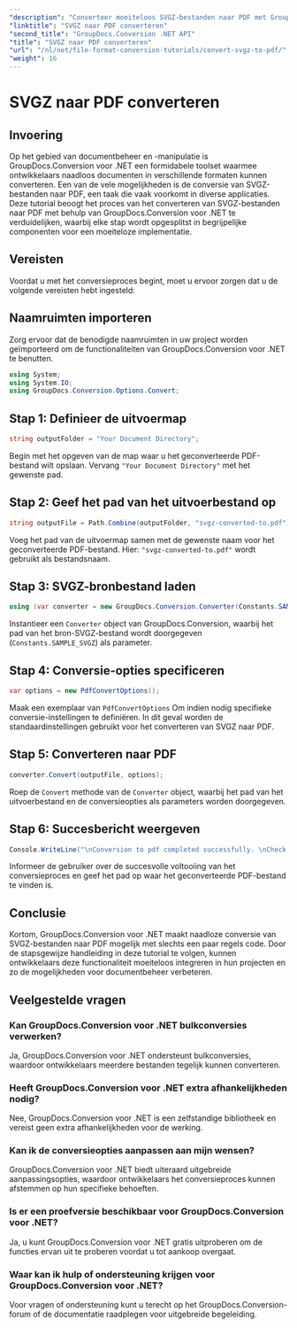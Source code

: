```yaml
---
"description": "Converteer moeiteloos SVGZ-bestanden naar PDF met GroupDocs.Conversion voor .NET. Ontdek de stapsgewijze tutorial en profiteer van naadloze mogelijkheden voor documentbeheer."
"linktitle": "SVGZ naar PDF converteren"
"second_title": "GroupDocs.Conversion .NET API"
"title": "SVGZ naar PDF converteren"
"url": "/nl/net/file-format-conversion-tutorials/convert-svgz-to-pdf/"
"weight": 16
---
```


# SVGZ naar PDF converteren

## Invoering
Op het gebied van documentbeheer en -manipulatie is GroupDocs.Conversion voor .NET een formidabele toolset waarmee ontwikkelaars naadloos documenten in verschillende formaten kunnen converteren. Een van de vele mogelijkheden is de conversie van SVGZ-bestanden naar PDF, een taak die vaak voorkomt in diverse applicaties. Deze tutorial beoogt het proces van het converteren van SVGZ-bestanden naar PDF met behulp van GroupDocs.Conversion voor .NET te verduidelijken, waarbij elke stap wordt opgesplitst in begrijpelijke componenten voor een moeiteloze implementatie.
## Vereisten
Voordat u met het conversieproces begint, moet u ervoor zorgen dat u de volgende vereisten hebt ingesteld:

## Naamruimten importeren
Zorg ervoor dat de benodigde naamruimten in uw project worden geïmporteerd om de functionaliteiten van GroupDocs.Conversion voor .NET te benutten.
```csharp
using System;
using System.IO;
using GroupDocs.Conversion.Options.Convert;
```

## Stap 1: Definieer de uitvoermap
```csharp
string outputFolder = "Your Document Directory";
```
Begin met het opgeven van de map waar u het geconverteerde PDF-bestand wilt opslaan. Vervang `"Your Document Directory"` met het gewenste pad.
## Stap 2: Geef het pad van het uitvoerbestand op
```csharp
string outputFile = Path.Combine(outputFolder, "svgz-converted-to.pdf");
```
Voeg het pad van de uitvoermap samen met de gewenste naam voor het geconverteerde PDF-bestand. Hier: `"svgz-converted-to.pdf"` wordt gebruikt als bestandsnaam.
## Stap 3: SVGZ-bronbestand laden
```csharp
using (var converter = new GroupDocs.Conversion.Converter(Constants.SAMPLE_SVGZ))
```
Instantieer een `Converter` object van GroupDocs.Conversion, waarbij het pad van het bron-SVGZ-bestand wordt doorgegeven (`Constants.SAMPLE_SVGZ`) als parameter.
## Stap 4: Conversie-opties specificeren
```csharp
var options = new PdfConvertOptions();
```
Maak een exemplaar van `PdfConvertOptions` Om indien nodig specifieke conversie-instellingen te definiëren. In dit geval worden de standaardinstellingen gebruikt voor het converteren van SVGZ naar PDF.
## Stap 5: Converteren naar PDF
```csharp
converter.Convert(outputFile, options);
```
Roep de `Convert` methode van de `Converter` object, waarbij het pad van het uitvoerbestand en de conversieopties als parameters worden doorgegeven.
## Stap 6: Succesbericht weergeven
```csharp
Console.WriteLine("\nConversion to pdf completed successfully. \nCheck output in {0}", outputFolder);
```
Informeer de gebruiker over de succesvolle voltooiing van het conversieproces en geef het pad op waar het geconverteerde PDF-bestand te vinden is.

## Conclusie
Kortom, GroupDocs.Conversion voor .NET maakt naadloze conversie van SVGZ-bestanden naar PDF mogelijk met slechts een paar regels code. Door de stapsgewijze handleiding in deze tutorial te volgen, kunnen ontwikkelaars deze functionaliteit moeiteloos integreren in hun projecten en zo de mogelijkheden voor documentbeheer verbeteren.
## Veelgestelde vragen
### Kan GroupDocs.Conversion voor .NET bulkconversies verwerken?
Ja, GroupDocs.Conversion voor .NET ondersteunt bulkconversies, waardoor ontwikkelaars meerdere bestanden tegelijk kunnen converteren.
### Heeft GroupDocs.Conversion voor .NET extra afhankelijkheden nodig?
Nee, GroupDocs.Conversion voor .NET is een zelfstandige bibliotheek en vereist geen extra afhankelijkheden voor de werking.
### Kan ik de conversieopties aanpassen aan mijn wensen?
GroupDocs.Conversion voor .NET biedt uiteraard uitgebreide aanpassingsopties, waardoor ontwikkelaars het conversieproces kunnen afstemmen op hun specifieke behoeften.
### Is er een proefversie beschikbaar voor GroupDocs.Conversion voor .NET?
Ja, u kunt GroupDocs.Conversion voor .NET gratis uitproberen om de functies ervan uit te proberen voordat u tot aankoop overgaat.
### Waar kan ik hulp of ondersteuning krijgen voor GroupDocs.Conversion voor .NET?
Voor vragen of ondersteuning kunt u terecht op het GroupDocs.Conversion-forum of de documentatie raadplegen voor uitgebreide begeleiding.